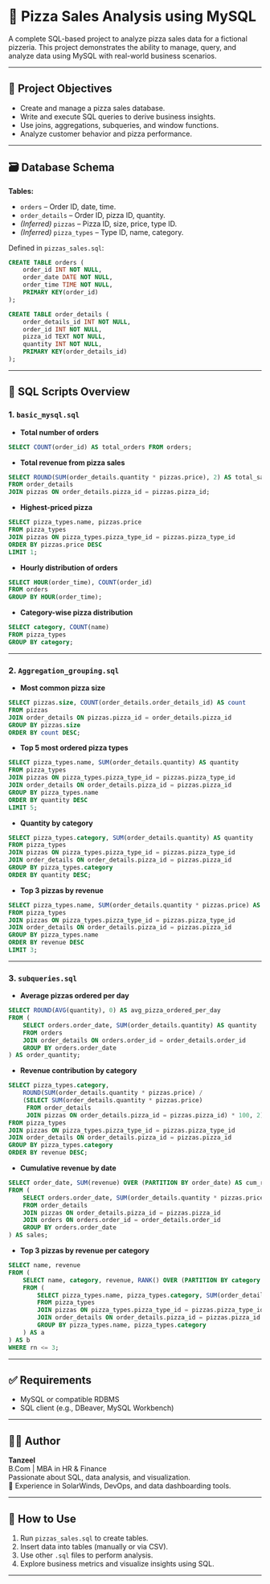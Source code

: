 
# 🍕 Pizza Sales Analysis using MySQL

A complete SQL-based project to analyze pizza sales data for a fictional pizzeria. This project demonstrates the ability to manage, query, and analyze data using MySQL with real-world business scenarios.

---

## 📌 Project Objectives

- Create and manage a pizza sales database.
- Write and execute SQL queries to derive business insights.
- Use joins, aggregations, subqueries, and window functions.
- Analyze customer behavior and pizza performance.

---

## 🗃️ Database Schema

**Tables:**

- `orders` – Order ID, date, time.
- `order_details` – Order ID, pizza ID, quantity.
- *(Inferred)* `pizzas` – Pizza ID, size, price, type ID.
- *(Inferred)* `pizza_types` – Type ID, name, category.

Defined in `pizzas_sales.sql`:
```sql
CREATE TABLE orders (
    order_id INT NOT NULL,
    order_date DATE NOT NULL,
    order_time TIME NOT NULL,
    PRIMARY KEY(order_id)
);

CREATE TABLE order_details (
    order_details_id INT NOT NULL,
    order_id INT NOT NULL,
    pizza_id TEXT NOT NULL,
    quantity INT NOT NULL,
    PRIMARY KEY(order_details_id)
);
```

---

## 📁 SQL Scripts Overview

### 1. `basic_mysql.sql`
- **Total number of orders**
```sql
SELECT COUNT(order_id) AS total_orders FROM orders;
```

- **Total revenue from pizza sales**
```sql
SELECT ROUND(SUM(order_details.quantity * pizzas.price), 2) AS total_sales
FROM order_details
JOIN pizzas ON order_details.pizza_id = pizzas.pizza_id;
```

- **Highest-priced pizza**
```sql
SELECT pizza_types.name, pizzas.price
FROM pizza_types
JOIN pizzas ON pizza_types.pizza_type_id = pizzas.pizza_type_id
ORDER BY pizzas.price DESC
LIMIT 1;
```

- **Hourly distribution of orders**
```sql
SELECT HOUR(order_time), COUNT(order_id)
FROM orders
GROUP BY HOUR(order_time);
```

- **Category-wise pizza distribution**
```sql
SELECT category, COUNT(name)
FROM pizza_types
GROUP BY category;
```

---

### 2. `Aggregation_grouping.sql`
- **Most common pizza size**
```sql
SELECT pizzas.size, COUNT(order_details.order_details_id) AS count
FROM pizzas
JOIN order_details ON pizzas.pizza_id = order_details.pizza_id
GROUP BY pizzas.size
ORDER BY count DESC;
```

- **Top 5 most ordered pizza types**
```sql
SELECT pizza_types.name, SUM(order_details.quantity) AS quantity
FROM pizza_types
JOIN pizzas ON pizza_types.pizza_type_id = pizzas.pizza_type_id
JOIN order_details ON order_details.pizza_id = pizzas.pizza_id
GROUP BY pizza_types.name
ORDER BY quantity DESC
LIMIT 5;
```

- **Quantity by category**
```sql
SELECT pizza_types.category, SUM(order_details.quantity) AS quantity
FROM pizza_types
JOIN pizzas ON pizza_types.pizza_type_id = pizzas.pizza_type_id
JOIN order_details ON order_details.pizza_id = pizzas.pizza_id
GROUP BY pizza_types.category
ORDER BY quantity DESC;
```

- **Top 3 pizzas by revenue**
```sql
SELECT pizza_types.name, SUM(order_details.quantity * pizzas.price) AS revenue
FROM pizza_types
JOIN pizzas ON pizza_types.pizza_type_id = pizzas.pizza_type_id
JOIN order_details ON order_details.pizza_id = pizzas.pizza_id
GROUP BY pizza_types.name
ORDER BY revenue DESC
LIMIT 3;
```

---

### 3. `subqueries.sql`
- **Average pizzas ordered per day**
```sql
SELECT ROUND(AVG(quantity), 0) AS avg_pizza_ordered_per_day
FROM (
    SELECT orders.order_date, SUM(order_details.quantity) AS quantity
    FROM orders
    JOIN order_details ON orders.order_id = order_details.order_id
    GROUP BY orders.order_date
) AS order_quantity;
```

- **Revenue contribution by category**
```sql
SELECT pizza_types.category,
    ROUND(SUM(order_details.quantity * pizzas.price) / 
    (SELECT SUM(order_details.quantity * pizzas.price)
     FROM order_details
     JOIN pizzas ON order_details.pizza_id = pizzas.pizza_id) * 100, 2) AS revenue
FROM pizza_types
JOIN pizzas ON pizza_types.pizza_type_id = pizzas.pizza_type_id
JOIN order_details ON order_details.pizza_id = pizzas.pizza_id
GROUP BY pizza_types.category
ORDER BY revenue DESC;
```

- **Cumulative revenue by date**
```sql
SELECT order_date, SUM(revenue) OVER (PARTITION BY order_date) AS cum_revenue
FROM (
    SELECT orders.order_date, SUM(order_details.quantity * pizzas.price) AS revenue
    FROM order_details
    JOIN pizzas ON order_details.pizza_id = pizzas.pizza_id
    JOIN orders ON orders.order_id = order_details.order_id
    GROUP BY orders.order_date
) AS sales;
```

- **Top 3 pizzas by revenue per category**
```sql
SELECT name, revenue
FROM (
    SELECT name, category, revenue, RANK() OVER (PARTITION BY category ORDER BY revenue DESC) AS rn
    FROM (
        SELECT pizza_types.name, pizza_types.category, SUM(order_details.quantity * pizzas.price) AS revenue
        FROM pizza_types
        JOIN pizzas ON pizza_types.pizza_type_id = pizzas.pizza_type_id
        JOIN order_details ON order_details.pizza_id = pizzas.pizza_id
        GROUP BY pizza_types.name, pizza_types.category
    ) AS a
) AS b
WHERE rn <= 3;
```

---

## ✅ Requirements

- MySQL or compatible RDBMS
- SQL client (e.g., DBeaver, MySQL Workbench)

---

## 👨‍💻 Author

**Tanzeel**  
B.Com | MBA in HR & Finance  
Passionate about SQL, data analysis, and visualization.  
🚀 Experience in SolarWinds, DevOps, and data dashboarding tools.

---

## 📎 How to Use

1. Run `pizzas_sales.sql` to create tables.
2. Insert data into tables (manually or via CSV).
3. Use other `.sql` files to perform analysis.
4. Explore business metrics and visualize insights using SQL.

---
